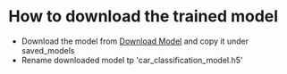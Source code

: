 # How to download the trained model

- Download the model from [Download Model](https://drive.google.com/drive/folders/1xlXPt7UOc1eTYVrw02qxi50pQ0NBkLPG?usp=sharing) and copy it under saved_models
- Rename downloaded model tp 'car_classification_model.h5'
